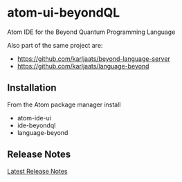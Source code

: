 # atom-ui-beyondQL
Atom IDE for the Beyond Quantum Programming Language

Also part of the same project are:
* https://github.com/karljaats/beyond-language-server
* https://github.com/karljaats/language-beyond

## Installation
From the Atom package manager install
* atom-ide-ui
* ide-beyondql
* language-beyond

## Release Notes
[Latest Release Notes](https://github.com/karljaats/atom-ui-beyondQL/wiki/Release-notes#Iteration4)
